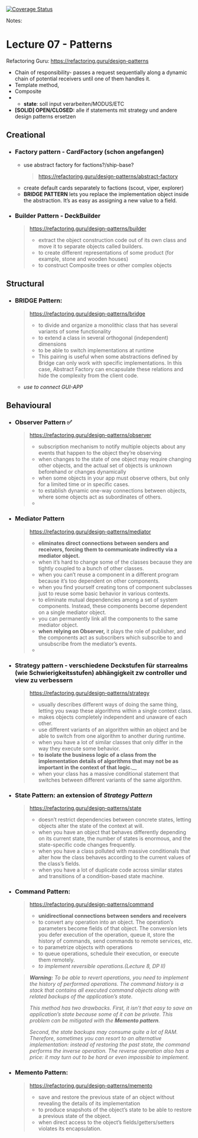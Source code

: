 [![Coverage Status](https://coveralls.io/repos/github/kikkel/se/badge.svg?branch=main)](https://coveralls.io/github/kikkel/se?branch=main)


Notes:
# Lecture 07 - Patterns
Refactoring Guru: https://refactoring.guru/design-patterns

- Chain of responsibility- passes a request sequentially along a dynamic chain of potential receivers until one of them handles it.
- Template method,
- Composite
- - **state**: soll input verarbeiten/MODUS/ETC
- **[SOLID] OPEN/CLOSED:** alle if statements mit strategy und andere design patterns ersetzen



## Creational
- ### Factory pattern - CardFactory (schon angefangen)
  - use abstract factory for factions?/ship-base? 
    > https://refactoring.guru/design-patterns/abstract-factory
  - create default cards separately to factions (scout, viper, explorer) 
  - **BRIDGE PATTERN** lets you replace the implementation object inside the abstraction. It’s as easy as assigning a new value to a field.
   

- ### Builder Pattern - DeckBuilder
  > https://refactoring.guru/design-patterns/builder
  > - extract the object construction code out of its own class and move it to separate objects called builders.
  > - to create different representations of some product (for example, stone and wooden houses)
  > - to construct Composite trees or other complex objects




## Structural
- ### BRIDGE Pattern: 
  > https://refactoring.guru/design-patterns/bridge
  > - to divide and organize a monolithic class that has several variants of some functionality
  > - to extend a class in several orthogonal (independent) dimensions
  > - to be able to switch implementations at runtime
  > - This pairing is useful when some abstractions defined by Bridge can only work with specific implementations. In this case, Abstract Factory can encapsulate these relations and hide the complexity from the client code.
  - _use to connect GUI-APP_


## Behavioural
- ### Observer Pattern ✅
  > https://refactoring.guru/design-patterns/observer
  > - subscription mechanism to notify multiple objects about any events that happen to the object they’re observing
  > - when changes to the state of one object may require changing other objects, and the actual set of objects is unknown beforehand or changes dynamically
  > - when some objects in your app must observe others, but only for a limited time or in specific cases.
  > - to establish dynamic one-way connections between objects, where some objects act as subordinates of others.
  > - 
- ### Mediator Pattern
  > https://refactoring.guru/design-patterns/mediator
  > - **eliminates direct connections between senders and receivers, forcing them to communicate indirectly via a mediator object.**
  > - when it’s hard to change some of the classes because they are tightly coupled to a bunch of other classes.
  > - when you can’t reuse a component in a different program because it’s too dependent on other components.
  > - when you find yourself creating tons of component subclasses just to reuse some basic behavior in various contexts.
  > - to eliminate mutual dependencies among a set of system components. Instead, these components become dependent on a single mediator object.
  > - you can permanently link all the components to the same mediator object.
  > - **when relying on Observer,** it plays the role of publisher, and the components act as subscribers which subscribe to and unsubscribe from the mediator’s events.
  > - 
- ### Strategy pattern - verschiedene Deckstufen für starrealms (wie Schwierigkeitsstufen) abhängigkeit zw controller und view zu verbessern
  > https://refactoring.guru/design-patterns/strategy
  > - usually describes different ways of doing the same thing, letting you swap these algorithms within a single context class.
  > - makes objects completely independent and unaware of each other.
  > - use different variants of an algorithm within an object and be able to switch from one algorithm to another during runtime.
  > - when you have a lot of similar classes that only differ in the way they execute some behavior.
  > - **to isolate the business logic of a class from the implementation details of algorithms that may not be as important in the context of that logic.**__
  > - when your class has a massive conditional statement that switches between different variants of the same algorithm.

- ### State Pattern: an extension of _Strategy Pattern_
  > https://refactoring.guru/design-patterns/state
  > - doesn’t restrict dependencies between concrete states, letting objects alter the state of the context at will.
  > - when you have an object that behaves differently depending on its current state, the number of states is enormous, and the state-specific code changes frequently.
  > - when you have a class polluted with massive conditionals that alter how the class behaves according to the current values of the class’s fields.
  > - when you have a lot of duplicate code across similar states and transitions of a condition-based state machine.
 
- ### Command Pattern: 
  > https://refactoring.guru/design-patterns/command
  > - **unidirectional connections between senders and receivers**
  > - to convert any operation into an object. The operation’s parameters become fields of that object. The conversion lets you defer execution of the operation, queue it, store the history of commands, send commands to remote services, etc.
  > - to parametrize objects with operations
  > - to queue operations, schedule their execution, or execute them remotely.
  > - _to implement reversible operations.(Lecture 8, DP II)_

  
  >  _**Warning:**_ _To be able to revert operations, you need to implement the history of performed operations. The command history is a stack that contains all executed command objects along with related backups of the application’s state._
  >
  > _This method has two drawbacks. First, it isn’t that easy to save an application’s state because some of it can be private. This problem can be mitigated with the **Memento pattern**._
  >
  > _Second, the state backups may consume quite a lot of RAM. Therefore, sometimes you can resort to an alternative implementation: instead of restoring the past state, the command performs the inverse operation. The reverse operation also has a price: it may turn out to be hard or even impossible to implement._

- ### Memento Pattern:
  > https://refactoring.guru/design-patterns/memento
  > - save and restore the previous state of an object without revealing the details of its implementation
  > - to produce snapshots of the object’s state to be able to restore a previous state of the object.
  > - when direct access to the object’s fields/getters/setters violates its encapsulation.
